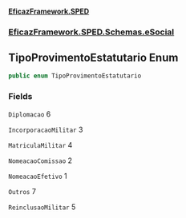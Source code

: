 #### [EficazFramework.SPED](EficazFrameworkSPED.md 'EficazFramework SPED')
### [EficazFramework.SPED.Schemas.eSocial](EficazFramework.SPED.Schemas.eSocial.md 'EficazFramework.SPED.Schemas.eSocial')

## TipoProvimentoEstatutario Enum

```csharp
public enum TipoProvimentoEstatutario
```
### Fields

<a name='EficazFramework.SPED.Schemas.eSocial.TipoProvimentoEstatutario.Diplomacao'></a>

`Diplomacao` 6

<a name='EficazFramework.SPED.Schemas.eSocial.TipoProvimentoEstatutario.IncorporacaoMilitar'></a>

`IncorporacaoMilitar` 3

<a name='EficazFramework.SPED.Schemas.eSocial.TipoProvimentoEstatutario.MatriculaMilitar'></a>

`MatriculaMilitar` 4

<a name='EficazFramework.SPED.Schemas.eSocial.TipoProvimentoEstatutario.NomeacaoComissao'></a>

`NomeacaoComissao` 2

<a name='EficazFramework.SPED.Schemas.eSocial.TipoProvimentoEstatutario.NomeacaoEfetivo'></a>

`NomeacaoEfetivo` 1

<a name='EficazFramework.SPED.Schemas.eSocial.TipoProvimentoEstatutario.Outros'></a>

`Outros` 7

<a name='EficazFramework.SPED.Schemas.eSocial.TipoProvimentoEstatutario.ReinclusaoMilitar'></a>

`ReinclusaoMilitar` 5